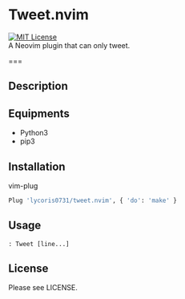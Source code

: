# Tweet.nvim
[![MIT License](http://img.shields.io/badge/license-MIT-blue.svg?style=flat)](LICENSE)  
A Neovim plugin that can only tweet.

===

## Description  

## Equipments
- Python3
- pip3

## Installation
vim-plug
``` sh
Plug 'lycoris0731/tweet.nvim', { 'do': 'make' }
```

## Usage
``` 
: Tweet [line...]
```

## License
Please see LICENSE.
